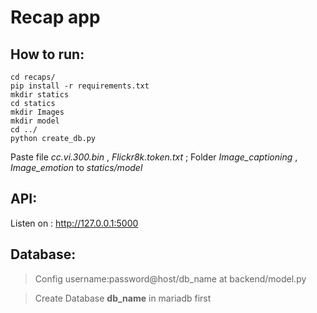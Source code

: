 # Recap app

## How to run:
```
cd recaps/
pip install -r requirements.txt
mkdir statics
cd statics
mkdir Images
mkdir model
cd ../
python create_db.py
```

Paste file *cc.vi.300.bin* , *Flickr8k.token.txt* ; Folder *Image_captioning* , *Image_emotion* to *statics/model*

## API:

Listen on : http://127.0.0.1:5000

## Database:

> Config username:password@host/db_name at backend/model.py

> Create Database **db_name** in mariadb first
